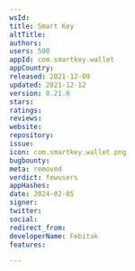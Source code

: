 ```yaml
---
wsId: 
title: Smart Key
altTitle: 
authors: 
users: 500
appId: com.smartkey.wallet
appCountry: 
released: 2021-12-09
updated: 2021-12-12
version: 0.21.0
stars: 
ratings: 
reviews: 
website: 
repository: 
issue: 
icon: com.smartkey.wallet.png
bugbounty: 
meta: removed
verdict: fewusers
appHashes: 
date: 2024-02-05
signer: 
twitter: 
social: 
redirect_from: 
developerName: Febitak
features: 

---
```


